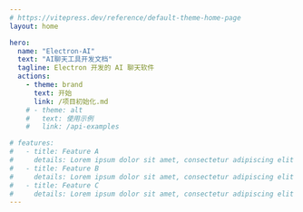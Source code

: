 ```yaml
---
# https://vitepress.dev/reference/default-theme-home-page
layout: home

hero:
  name: "Electron-AI"
  text: "AI聊天工具开发文档"
  tagline: Electron 开发的 AI 聊天软件
  actions:
    - theme: brand
      text: 开始
      link: /项目初始化.md
    # - theme: alt
    #   text: 使用示例
    #   link: /api-examples

# features:
#   - title: Feature A
#     details: Lorem ipsum dolor sit amet, consectetur adipiscing elit
#   - title: Feature B
#     details: Lorem ipsum dolor sit amet, consectetur adipiscing elit
#   - title: Feature C
#     details: Lorem ipsum dolor sit amet, consectetur adipiscing elit
---
```


